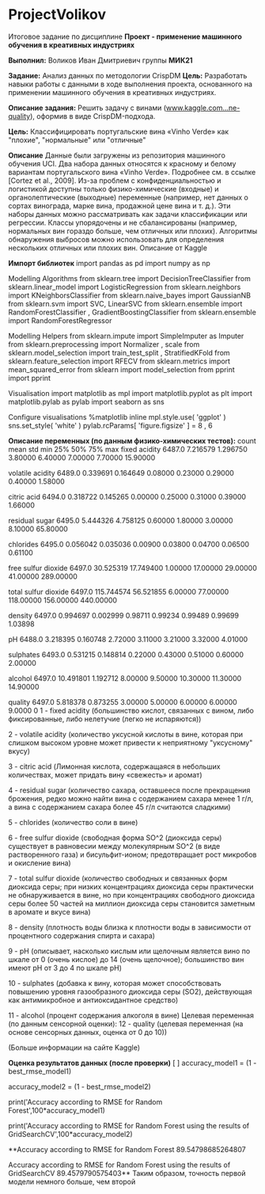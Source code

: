 # ProjectVolikov
Итоговое задание по дисциплине **Проект - применение машинного обучения в креативных индустриях**

**Выполнил:** Воликов Иван Дмитриевич группы **МИК21**

**Задание:** Анализ данных по методологии CrispDM
**Цель:** Разработать навыки работы с данными в ходе выполнения проекта, основанного на применении машинного обучения в креативных индустриях.


**Описание задания:** Решить задачу с винами (www.kaggle.com...ne-quality), оформив в виде CrispDM-подхода.

**Цель:** Классифицировать португальские вина «Vinho Verde» как "плохие", "нормальные" или "отличные"

**Описание**
Данные были загружены из репозитория машинного обучения UCI.
Два набора данных относятся к красному и белому вариантам португальского вина «Vinho Verde». Подробнее см. в ссылке [Cortez et al., 2009]. Из-за проблем с конфиденциальностью и логистикой доступны только физико-химические (входные) и органолептические (выходные) переменные (например, нет данных о сортах винограда, марке вина, продажной цене вина и т. д.).
Эти наборы данных можно рассматривать как задачи классификации или регрессии. Классы упорядочены и не сбалансированы (например, нормальных вин гораздо больше, чем отличных или плохих). Алгоритмы обнаружения выбросов можно использовать для определения нескольких отличных или плохих вин.
Описание от Kaggle

**Импорт библиотек**
import pandas as pd
import numpy as np

Modelling Algorithms
from sklearn.tree import DecisionTreeClassifier
from sklearn.linear_model import LogisticRegression
from sklearn.neighbors import KNeighborsClassifier
from sklearn.naive_bayes import GaussianNB
from sklearn.svm import SVC, LinearSVC
from sklearn.ensemble import RandomForestClassifier , GradientBoostingClassifier
from sklearn.ensemble import RandomForestRegressor

Modelling Helpers
from sklearn.impute import SimpleImputer as Imputer
from sklearn.preprocessing import  Normalizer , scale
from sklearn.model_selection import train_test_split , StratifiedKFold
from sklearn.feature_selection import RFECV
from sklearn.metrics import mean_squared_error
from sklearn import model_selection
from pprint import pprint

Visualisation
import matplotlib as mpl
import matplotlib.pyplot as plt
import matplotlib.pylab as pylab
import seaborn as sns

Configure visualisations
%matplotlib inline
mpl.style.use( 'ggplot' )
sns.set_style( 'white' )
pylab.rcParams[ 'figure.figsize' ] = 8 , 6


**Описание переменных (по данным физико-химических тестов):**
	count	mean	std	min	25%	50%	75%	max
fixed acidity	6487.0	7.216579	1.296750	3.80000	6.40000	7.00000	7.70000	15.90000

volatile acidity	6489.0	0.339691	0.164649	0.08000	0.23000	0.29000	0.40000	1.58000

citric acid	6494.0	0.318722	0.145265	0.00000	0.25000	0.31000	0.39000	1.66000

residual sugar	6495.0	5.444326	4.758125	0.60000	1.80000	3.00000	8.10000	65.80000

chlorides	6495.0	0.056042	0.035036	0.00900	0.03800	0.04700	0.06500	0.61100

free sulfur dioxide	6497.0	30.525319	17.749400	1.00000	17.00000	29.00000	41.00000	289.00000

total sulfur dioxide	6497.0	115.744574	56.521855	6.00000	77.00000	118.00000	156.00000	440.00000

density	6497.0	0.994697	0.002999	0.98711	0.99234	0.99489	0.99699	1.03898

pH	6488.0	3.218395	0.160748	2.72000	3.11000	3.21000	3.32000	4.01000

sulphates	6493.0	0.531215	0.148814	0.22000	0.43000	0.51000	0.60000	2.00000

alcohol	6497.0	10.491801	1.192712	8.00000	9.50000	10.30000	11.30000	14.90000

quality	6497.0	5.818378	0.873255	3.00000	5.00000	6.00000	6.00000	9.0000
0
1 - fixed acidity (большинство кислот, связанных с вином, либо фиксированные, либо нелетучие (легко не испаряются))

2 - volatile acidity (количество уксусной кислоты в вине, которая при слишком высоком уровне может привести к неприятному "уксусному" вкусу)

3 - citric acid (Лимонная кислота, содержащаяся в небольших количествах, может придать вину «свежесть» и аромат)

4 - residual sugar (количество сахара, оставшееся после прекращения брожения, редко можно найти вина с содержанием сахара менее 1 г/л, а вина с содержанием сахара более 45 г/л считаются сладкими)

5 - chlorides (количество соли в вине)

6 - free sulfur dioxide (свободная форма SO^2 (диоксида серы) существует в равновесии между молекулярным SO^2 (в виде растворенного газа) и бисульфит-ионом; предотвращает рост микробов и окисление вина)

7 - total sulfur dioxide (количество свободных и связанных форм диоксида серы; при низких концентрациях диоксида серы практически не обнаруживается в вине, но при концентрациях свободного диоксида серы более 50 частей на миллион диоксида серы становится заметным в аромате и вкусе вина)

8 - density (плотность воды близка к плотности воды в зависимости от процентного содержания спирта и сахара)

9 - pH (описывает, насколько кислым или щелочным является вино по шкале от 0 (очень кислое) до 14 (очень щелочное); большинство вин имеют рН от 3 до 4 по шкале pH)

10 - sulphates (добавка к вину, которая может способствовать повышению уровня газообразного диоксида серы (SO2), действующая как антимикробное и антиоксидантное средство)

11 - alcohol (процент содержания алкоголя в вине) Целевая переменная (по данным сенсорной оценки): 12 - quality (целевая переменная (на основе сенсорных данных, оценка от 0 до 10))

(Больше информации на сайте Kaggle)

**Оценка результатов данных (после проверки)**
[ ]
accuracy_model1 = (1 - best_rmse_model1)

accuracy_model2 = (1 - best_rmse_model2)

print('Accuracy according to RMSE for Random Forest',100*accuracy_model1)

print('Accuracy according to RMSE for Random Forest using the results of GridSearchCV',100*accuracy_model2)


**Accuracy according to RMSE for Random Forest 89.54798685264807

Accuracy according to RMSE for Random Forest using the results of GridSearchCV 89.4579790575403**
Таким образом, точность первой модели немного больше, чем второй
